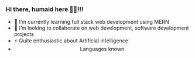 ### Hi there, humaid here 👋👋!!! 

<!--
**28humaid/28humaid** is a ✨ _special_ ✨ repository because its `README.md` (this file) appears on your GitHub profile.

Here are some ideas to get you started:
-->
- 🌱 I’m currently learning full stack web development using MERN
- 👯 I’m looking to collaborate on web development, software development projects
- ⚡ Quite enthusiastic about Artificial intelligence
- <center>Languages known</center>
